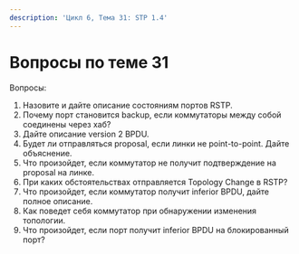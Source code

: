 ```yaml
---
description: 'Цикл 6, Тема 31: STP 1.4'
---
```


# Вопросы по теме 31

Вопросы:  
1. Назовите и дайте описание состояниям портов RSTP.  
2. Почему порт становится backup, если коммутаторы между собой соединены через хаб?  
3. Дайте описание version 2 BPDU.  
4. Будет ли отправляться proposal, если линки не point-to-point. Дайте объяснение.  
5. Что произойдет, если коммутатор не получит подтверждение на proposal на линке.  
6. При каких обстоятельствах отправляется Topology Change в RSTP?  
7. Что произойдет, если коммутатор получит inferior BPDU, дайте полное описание.  
8. Как поведет себя коммутатор при обнаружении изменения топологии.  
9. Что произойдет, если порт получит inferior BPDU на блокированный порт?

